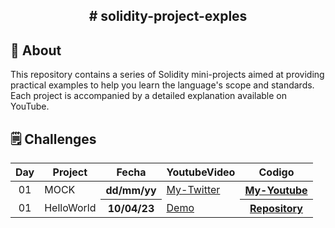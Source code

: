 
<h2 align="center">  # solidity-project-exples <h2>

## 📝 About

This repository contains a series of Solidity mini-projects aimed at providing practical examples to help you learn the language's scope and standards. Each project is accompanied by a detailed explanation available on YouTube.

## 🗒 Challenges
<table>
<thead>
<tr>
<th align="center">Day</th>
<th>Project</th>
<th>Fecha</th>
<th>YoutubeVideo</th>
<th>Codigo</th>
</tr>
</thead>
<tbody>

<tr>
<td align="center">01</td>
<td>MOCK</td>
<th>dd/mm/yy</th>
<td><a href="https://twitter.com/LeanLabiano" rel="nofollow">My-Twitter</a></td>
<th><a href="https://www.youtube.com/@leanlabiano" rel="nofollow">My-Youtube</a></th>
</tr>
<tr>
<td align="center">01</td>
<td>HelloWorld</td>
<th>10/04/23</th>
<td><a href="" rel="nofollow">Demo</a></td>
<th><a href="https://github.com/LeandroCDN/solidity-project-exples/tree/main/01%20HelloWorld" rel="nofollow">Repository</a></th>
</tr>






</tbody>
</table>